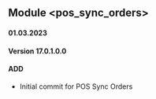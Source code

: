 ## Module <pos_sync_orders>

#### 01.03.2023
#### Version 17.0.1.0.0
#### ADD
- Initial commit for POS Sync Orders